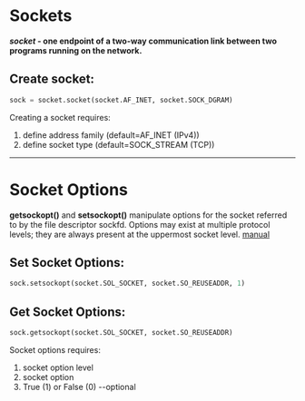 # Sockets

**_socket_ - one endpoint of a two-way communication link between two programs running on the network.**

## Create socket: ##
```python
sock = socket.socket(socket.AF_INET, socket.SOCK_DGRAM)
```
Creating a socket requires:
1. define address family (default=AF_INET (IPv4))
2. define socket type (default=SOCK_STREAM (TCP))

***
# Socket Options

**getsockopt()** and **setsockopt()** manipulate options for the socket referred to by the file descriptor sockfd.  Options may exist at multiple protocol levels; they are always present at the uppermost socket level. [manual](https://man7.org/linux/man-pages/man2/getsockopt.2.html#DESCRIPTION)

## Set Socket Options: ##
```python
sock.setsockopt(socket.SOL_SOCKET, socket.SO_REUSEADDR, 1)
```

## Get Socket Options: ##
```python
sock.getsockopt(socket.SOL_SOCKET, socket.SO_REUSEADDR)
```

Socket options requires:
1. socket option level
2. socket option
3. True (1) or False (0) --optional 
